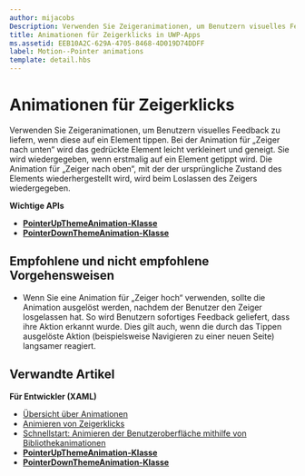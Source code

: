 ```yaml
---
author: mijacobs
Description: Verwenden Sie Zeigeranimationen, um Benutzern visuelles Feedback zu liefern, wenn diese auf ein Element tippen.
title: Animationen für Zeigerklicks in UWP-Apps
ms.assetid: EEB10A2C-629A-4705-8468-4D019D74DDFF
label: Motion--Pointer animations
template: detail.hbs
---
```


# Animationen für Zeigerklicks

Verwenden Sie Zeigeranimationen, um Benutzern visuelles Feedback zu liefern, wenn diese auf ein Element tippen. Bei der Animation für „Zeiger nach unten“ wird das gedrückte Element leicht verkleinert und geneigt. Sie wird wiedergegeben, wenn erstmalig auf ein Element getippt wird. Die Animation für „Zeiger nach oben“, mit der der ursprüngliche Zustand des Elements wiederhergestellt wird, wird beim Loslassen des Zeigers wiedergegeben.




**Wichtige APIs**

-   [**PointerUpThemeAnimation-Klasse**](https://msdn.microsoft.com/library/windows/apps/hh969168)
-   [**PointerDownThemeAnimation-Klasse**](https://msdn.microsoft.com/library/windows/apps/hh969164)



## Empfohlene und nicht empfohlene Vorgehensweisen


-   Wenn Sie eine Animation für „Zeiger hoch“ verwenden, sollte die Animation ausgelöst werden, nachdem der Benutzer den Zeiger losgelassen hat. So wird Benutzern sofortiges Feedback geliefert, dass ihre Aktion erkannt wurde. Dies gilt auch, wenn die durch das Tippen ausgelöste Aktion (beispielsweise Navigieren zu einer neuen Seite) langsamer reagiert.

## Verwandte Artikel

**Für Entwickler (XAML)**
* [Übersicht über Animationen](https://msdn.microsoft.com/library/windows/apps/mt187350)
* [Animieren von Zeigerklicks](https://msdn.microsoft.com/library/windows/apps/xaml/jj649432)
* [Schnellstart: Animieren der Benutzeroberfläche mithilfe von Bibliothekanimationen](https://msdn.microsoft.com/library/windows/apps/xaml/hh452703)
* [**PointerUpThemeAnimation-Klasse**](https://msdn.microsoft.com/library/windows/apps/hh969168)
* [**PointerDownThemeAnimation-Klasse**](https://msdn.microsoft.com/library/windows/apps/hh969164)

 

 






<!--HONumber=May16_HO2-->


